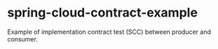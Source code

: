 # spring-cloud-contract-example
Example of implementation contract test (SCC) between producer and consumer.
